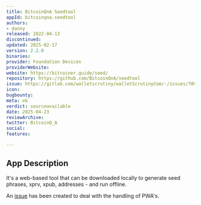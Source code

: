 ```yaml
---
title: BitcoinQnA Seedtool
appId: bitcoinqna.seedtool
authors:
- danny
released: 2022-04-13
discontinued: 
updated: 2025-02-17
version: 2.2.0
binaries: 
provider: Foundation Devices
providerWebsite: 
website: https://bitcoiner.guide/seed/
repository: https://github.com/BitcoinQnA/seedtool
issue: https://gitlab.com/walletscrutiny/walletScrutinyCom/-/issues/709
icon: 
bugbounty: 
meta: ok
verdict: sourceavailable
date: 2025-04-23
reviewArchive: 
twitter: BitcoinQ_A
social: 
features: 

---
```


## App Description

It's a web-based tool that can be downloaded locally to generate seed phrases, xprv, xpub, addresses - and run offline. 

An [issue](https://gitlab.com/walletscrutiny/walletScrutinyCom/-/issues/709) has been created to deal with the handling of PWA's.